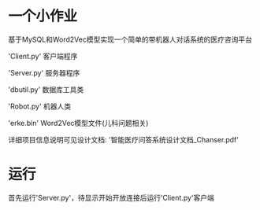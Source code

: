 # 一个小作业
基于MySQL和Word2Vec模型实现一个简单的带机器人对话系统的医疗咨询平台

'Client.py' 客户端程序

'Server.py' 服务器程序

'dbutil.py' 数据库工具类

'Robot.py' 机器人类

'erke.bin' Word2Vec模型文件(儿科问题相关)

详细项目信息说明可见设计文档: '智能医疗问答系统设计文档_Chanser.pdf'

# 运行
首先运行'Server.py'，待显示开始开放连接后运行'Client.py'客户端

